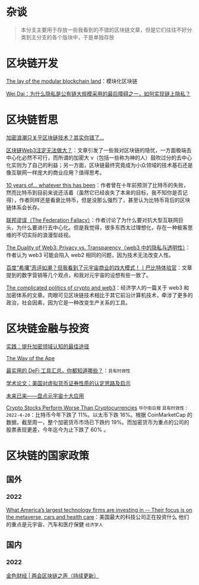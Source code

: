 # 杂谈

> 本分支主要用于存放一些我看到的不错的区块链文章，但是它们往往不好分类到主分支的各个版块中，于是单独存放

# 区块链开发

[The lay of the modular blockchain land](https://polynya.medium.com/the-lay-of-the-modular-blockchain-land-d937f7df4884)：模块化区块链

[Wei Dai：为什么隐私是公有链大规模采用的最后障碍之一，如何实现链上隐私？](https://www.8btc.com/article/6730030)

# 区块链哲思

[加密浪潮只关乎区块链技术？其实你错了...](https://zhuanlan.zhihu.com/p/448128885)

[区块链Web3注定无法做大？](https://zhuanlan.zhihu.com/p/466822022)：文章引发了一些我对区块链的隐忧，一方面极端去中心化必然不可行，而所谓的加密大 v（包括一些称为神的人）鼓吹过分的去中心化实则为了自己的利益；另一方面，区块链最终究竟成为小众领域的技术基石还是像互联网一样庞大的商业应用？值得思考。

[10 years of... whatever this has been](https://apenwarr.ca/log/20211117)：作者曾在十年前预测了比特币的失败，然而比特币到目前来说还活着（虽然它已经丧失了本来的目标，我不知你是否记得），作者同样还是看衰比特币，但是没那么强烈了，甚至认为比特币背后的区块链体系会长存。

[联邦谬误（The Federation Fallacy）](https://rosenzweig.io/blog/the-federation-fallacy.html)：作者讨论了为什么要对抗大型互联网巨头，为什么要进行去中心化。但是我觉得，很多东西太过理想化，存在一种极客思维的不切实际的浪漫型歧视。

[The Duality of Web3: Privacy vs. Transparency（web3 中的隐私与透明性）](https://coinsights.substack.com/p/the-duality-of-web3?s=r)：作者认为 web3 可能会陷入 web2 相同的问题，因为技术无法改变人性。

[百度“希壤”恶评如潮？但我看到了元宇宙商业的四大模式！丨巴比特体验官](https://www.8btc.com/article/6741260)：文章提到的数字营销等几个观点，和我对元宇宙的设想有些一致了。

[The complicated politics of crypto and web3](https://www.economist.com/finance-and-economics/2022/04/16/the-complicated-politics-of-crypto-and-web3)：经济学人的一篇关于 web3 和加密体系的文章。肉眼可见区块链技术相比于其它前沿计算机技术，牵涉了更多的政治，社会因素，因为它是一种改变生产关系的工具。

# 区块链金融与投资

[实践：提升加密领域认知的最佳途径](https://mp.weixin.qq.com/s/B6vfD7S5s1L3MecO08XgOg)

[The Way of the Ape](https://nosleep.substack.com/p/the-way-of-the-ape)

[最实用的 DeFi 工具汇总，你都知道哪些？](https://mp.weixin.qq.com/s/_IDil6VANrAa4BVR3AD3cA)：```具有时效性```

[学术论文：美国对虚拟货币证券性质的认定思路及启示](https://mp.weixin.qq.com/s/wUbyI8hVBt5kGBnJ4VLjwQ)

[未来已来——盘点元宇宙十大应用](https://www.8btc.com/article/6736554)

[Crypto Stocks Perform Worse Than Cryptocurrencies](https://www.wsj.com/articles/crypto-stocks-perform-worse-than-cryptocurrencies-11650338283?mod=hp_lead_pos6) ```华尔街日报```  ```具有时效性：2022-4-20```：比特币今年下跌了 11%。以太币下跌 16%。根据 CoinMarketCap 的数据，截至周一，整个加密货币市场已下跌约 19%。而加密货币为重点的公司的股票表现更差，今年迄今为止下跌了 60% 。

# 区块链的国家政策

## 国外

### 2022

 [What America’s largest technology firms are investing in -- Their focus is on the metaverse, cars and health care](https://www.economist.com/briefing/2022/01/22/what-americas-largest-technology-firms-are-investing-in)：美国最大的科技公司正在投资什么 他们的重点是元宇宙、汽车和医疗保健 ```经济学人```

## 国内

### 2022

[金色财经 | 两会区块链之声（持续更新）](https://www.jinse.com/blockchain/1181897.html)





